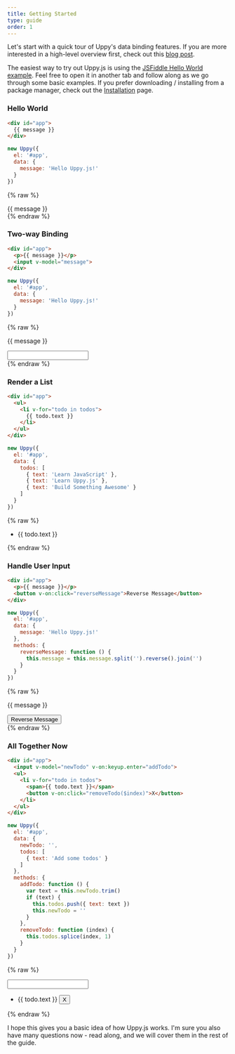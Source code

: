 ```yaml
---
title: Getting Started
type: guide
order: 1
---
```


Let's start with a quick tour of Uppy's data binding features. If you are more interested in a high-level overview first, check out this [blog post](http://transloadit.com/blog/2015/10/25/transloadit-re-introduction/).

The easiest way to try out Uppy.js is using the [JSFiddle Hello World example](https://jsfiddle.net/yyx990803/okv0rgrk/). Feel free to open it in another tab and follow along as we go through some basic examples. If you prefer downloading / installing from a package manager, check out the [Installation](/guide/installation.html) page.

### Hello World

``` html
<div id="app">
  {{ message }}
</div>
```
``` js
new Uppy({
  el: '#app',
  data: {
    message: 'Hello Uppy.js!'
  }
})
```
{% raw %}
<div id="app" class="demo">
  {{ message }}
</div>
<script>
new Uppy({
  el: '#app',
  data: {
    message: 'Hello Uppy.js!'
  }
})
</script>
{% endraw %}

### Two-way Binding

``` html
<div id="app">
  <p>{{ message }}</p>
  <input v-model="message">
</div>
```
``` js
new Uppy({
  el: '#app',
  data: {
    message: 'Hello Uppy.js!'
  }
})
```
{% raw %}
<div id="app2" class="demo">
  <p>{{ message }}</p>
  <input v-model="message">
</div>
<script>
new Uppy({
  el: '#app2',
  data: {
    message: 'Hello Uppy.js!'
  }
})
</script>
{% endraw %}

### Render a List

``` html
<div id="app">
  <ul>
    <li v-for="todo in todos">
      {{ todo.text }}
    </li>
  </ul>
</div>
```
``` js
new Uppy({
  el: '#app',
  data: {
    todos: [
      { text: 'Learn JavaScript' },
      { text: 'Learn Uppy.js' },
      { text: 'Build Something Awesome' }
    ]
  }
})
```
{% raw %}
<div id="app3" class="demo">
  <ul>
    <li v-for="todo in todos">
      {{ todo.text }}
    </li>
  </ul>
</div>
<script>
new Uppy({
  el: '#app3',
  data: {
    todos: [
      { text: 'Learn JavaScript' },
      { text: 'Learn Uppy.js' },
      { text: 'Build Something Awesome' }
    ]
  }
})
</script>
{% endraw %}

### Handle User Input

``` html
<div id="app">
  <p>{{ message }}</p>
  <button v-on:click="reverseMessage">Reverse Message</button>
</div>
```
``` js
new Uppy({
  el: '#app',
  data: {
    message: 'Hello Uppy.js!'
  },
  methods: {
    reverseMessage: function () {
      this.message = this.message.split('').reverse().join('')
    }
  }
})
```
{% raw %}
<div id="app4" class="demo">
  <p>{{ message }}</p>
  <button v-on:click="reverseMessage">Reverse Message</button>
</div>
<script>
new Uppy({
  el: '#app4',
  data: {
    message: 'Hello Uppy.js!'
  },
  methods: {
    reverseMessage: function () {
      this.message = this.message.split('').reverse().join('')
    }
  }
})
</script>
{% endraw %}

### All Together Now

``` html
<div id="app">
  <input v-model="newTodo" v-on:keyup.enter="addTodo">
  <ul>
    <li v-for="todo in todos">
      <span>{{ todo.text }}</span>
      <button v-on:click="removeTodo($index)">X</button>
    </li>
  </ul>
</div>
```
``` js
new Uppy({
  el: '#app',
  data: {
    newTodo: '',
    todos: [
      { text: 'Add some todos' }
    ]
  },
  methods: {
    addTodo: function () {
      var text = this.newTodo.trim()
      if (text) {
        this.todos.push({ text: text })
        this.newTodo = ''
      }
    },
    removeTodo: function (index) {
      this.todos.splice(index, 1)
    }
  }
})
```
{% raw %}
<div id="app5" class="demo">
  <input v-model="newTodo" v-on:keyup.enter="addTodo">
  <ul>
    <li v-for="todo in todos">
      <span>{{ todo.text }}</span>
      <button v-on:click="removeTodo($index)">X</button>
    </li>
  </ul>
</div>
<script>
new Uppy({
  el: '#app5',
  data: {
    newTodo: '',
    todos: [
      { text: 'Add some todos' }
    ]
  },
  methods: {
    addTodo: function () {
      var text = this.newTodo.trim()
      if (text) {
        this.todos.push({ text: text })
        this.newTodo = ''
      }
    },
    removeTodo: function (index) {
      this.todos.splice(index, 1)
    }
  }
})
</script>
{% endraw %}

I hope this gives you a basic idea of how Uppy.js works. I'm sure you also have many questions now - read along, and we will cover them in the rest of the guide.
